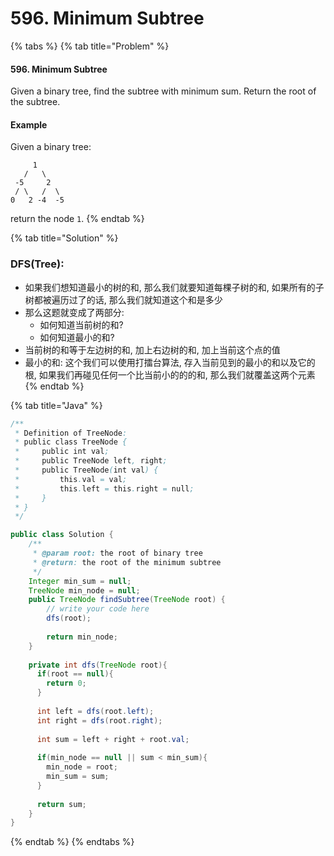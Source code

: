 # 596. Minimum Subtree

{% tabs %}
{% tab title="Problem" %}
####  596. Minimum Subtree

Given a binary tree, find the subtree with minimum sum. Return the root of the subtree.

#### Example

Given a binary tree:

```text
     1
   /   \
 -5     2
 / \   /  \
0   2 -4  -5 
```

return the node `1`.
{% endtab %}

{% tab title="Solution" %}
### DFS\(Tree\):

* 如果我们想知道最小的树的和, 那么我们就要知道每棵子树的和, 如果所有的子树都被遍历过了的话, 那么我们就知道这个和是多少
* 那么这题就变成了两部分:
  * 如何知道当前树的和?
  * 如何知道最小的和?
* 当前树的和等于左边树的和, 加上右边树的和, 加上当前这个点的值
* 最小的和: 这个我们可以使用打擂台算法, 存入当前见到的最小的和以及它的根, 如果我们再碰见任何一个比当前小的的的和, 那么我们就覆盖这两个元素
{% endtab %}

{% tab title="Java" %}
```java
/**
 * Definition of TreeNode:
 * public class TreeNode {
 *     public int val;
 *     public TreeNode left, right;
 *     public TreeNode(int val) {
 *         this.val = val;
 *         this.left = this.right = null;
 *     }
 * }
 */

public class Solution {
    /**
     * @param root: the root of binary tree
     * @return: the root of the minimum subtree
     */
    Integer min_sum = null;
    TreeNode min_node = null;
    public TreeNode findSubtree(TreeNode root) {
        // write your code here
        dfs(root);
        
        return min_node;
    }
    
    private int dfs(TreeNode root){
      if(root == null){
        return 0;
      }
      
      int left = dfs(root.left);
      int right = dfs(root.right);
      
      int sum = left + right + root.val;
      
      if(min_node == null || sum < min_sum){
        min_node = root;
        min_sum = sum;
      }
      
      return sum;
    }
}
```
{% endtab %}
{% endtabs %}

